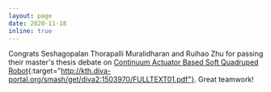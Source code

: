 ```yaml
---
layout: page
date: 2020-11-18
inline: true
---
```


Congrats Seshagopalan Thorapalli Muralidharan and Ruihao Zhu for passing their master's thesis debate on [Continuum Actuator Based Soft Quadruped Robot](http://kth.diva-portal.org/smash/get/diva2:1503970/FULLTEXT01.pdf){:target="http://kth.diva-portal.org/smash/get/diva2:1503970/FULLTEXT01.pdf"}. Great teamwork!
